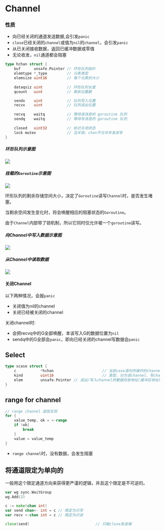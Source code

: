 # Channel



### 性质

- 向已经关闭的通道发送数据,会引发`panic`
- `close`已经关闭的`channel`或值为`nil`的`channel`，会引发`panic`
- 从已关闭接收数据，返回已缓冲数据或零值
- 无论收发，`nil`通道都会阻塞

```go
type hchan struct {
    buf      unsafe.Pointer // 环形队列指针
    elemtype *_type         // 元素类型
    elemsize uint16         // 每个元素的大小
    
    dataqsiz uint           // 环形队列长度
    qcount   uint           // 剩余位置数

    sendx    uint           // 队列写入位置
    recvx    uint           // 队列读出位置
    
    recvq    waitq          // 等待读消息的 goroutine 队列
    sendq    waitq          // 等待写消息的 goroutine 队列
    
    closed   uint32         // 标识关闭状态
    lock mutex              // 互斥锁，chan不允许并发读写
}
```

##### 环形队列示意图

![](https://static.bookstack.cn/projects/GoExpertProgramming/chapter01/images/chan-01-circle_queue.png)

##### 挂载的`Goroutine`示意图

![](https://static.bookstack.cn/projects/GoExpertProgramming/chapter01/images/chan-02-wait_queue.png)



环形队列的剩余存储空间大小，决定了`Goroutine`读写`Channel`时，是否发生堵塞。

当剩余空间发生变化时，将会唤醒相应的阻塞状态的`Goroutine`。

由于`Channel`内部带了锁机制，所以它同时仅允许被一个`goroutine`读写。

##### 向Channel中写入数据示意图

![](https://static.bookstack.cn/projects/GoExpertProgramming/chapter01/images/chan-03-send_data.png)

##### 从Channel中读取数据

![](https://static.bookstack.cn/projects/GoExpertProgramming/chapter01/images/chan-04-recieve_data.png)

#### 关闭Channel

以下两种情况，会报`panic`

- 关闭值为nil的channel
- 关闭已经被关闭的channel

关闭channel时:

- 会把recvq中的G全部唤醒，本该写入G的数据位置为`nil`
- sendq中的G全部会`panic`，即向已经关闭的channel写数据会`panic`



## Select

```go
type scase struct {
    c           *hchan 						// 当前case语句所操作的channel指针
    kind        uint16 						// 类型，分为读channel、写channel和default
    elem        unsafe.Pointer // 读出/写入channel的数据存放地址(缓冲区地址)
}
```



## range for channel

```go
// range channel 底层实现
for {
    value_temp, ok = <-range
    if !ok{
        break
    }
    value = value_temp
}
```

- `range channel`时，没有数据，会发生阻塞

## 将通道限定为单向的

一般用这个限定通道方向来获得更严谨的逻辑，并且这个限定是不可逆的。

```go 
var wg sync.WaitGroup
wg.Add(2)

c := make(chan int)
var send chan<- int = c // 限定为只写
var recv <-chan int = c // 限定为只读

close(send) 							 // 只能close发送端
```



